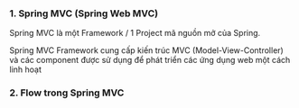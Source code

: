 ### 1. Spring MVC (Spring Web MVC)
  Spring MVC là một Framework / 1 Project mã nguồn mở của Spring.

  Spring MVC Framework cung cấp kiến trúc MVC (Model-View-Controller) và các component được sử dụng để phát triển các ứng dụng web một cách linh hoạt
  
### 2. Flow trong Spring MVC
  

